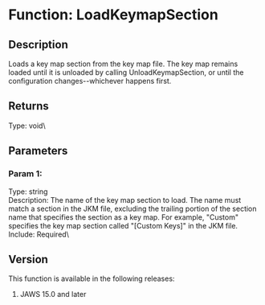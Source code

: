 # Function: LoadKeymapSection

## Description

Loads a key map section from the key map file. The key map remains
loaded until it is unloaded by calling UnloadKeymapSection, or until the
configuration changes\--whichever happens first.

## Returns

Type: void\

## Parameters

### Param 1:

Type: string\
Description: The name of the key map section to load. The name must
match a section in the JKM file, excluding the trailing portion of the
section name that specifies the section as a key map. For example,
\"Custom\" specifies the key map section called \"\[Custom Keys\]\" in
the JKM file.\
Include: Required\

## Version

This function is available in the following releases:

1.  JAWS 15.0 and later
